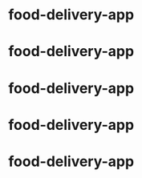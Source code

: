 # food-delivery-app
# food-delivery-app
# food-delivery-app
# food-delivery-app
# food-delivery-app
